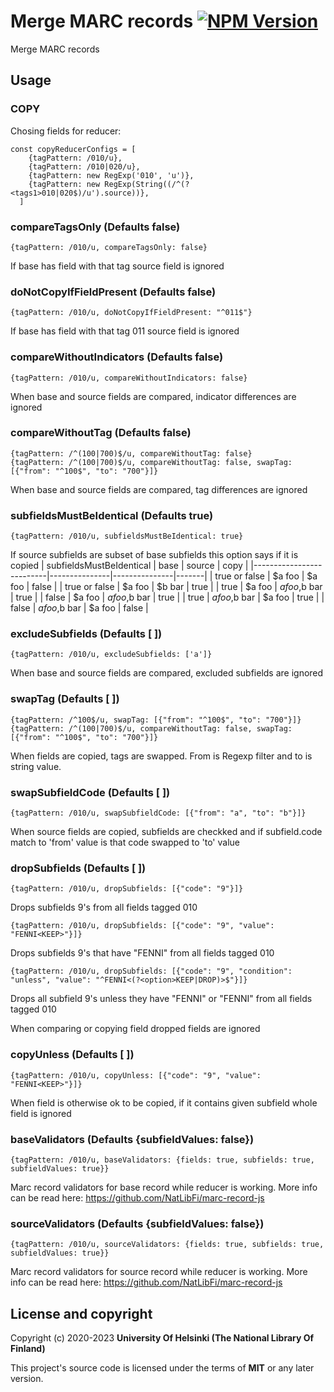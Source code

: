 # Merge MARC records [![NPM Version](https://img.shields.io/npm/v/@natlibfi/marc-record-merge.svg)](https://npmjs.org/package/@natlibfi/marc-record-merge)

Merge MARC records

## Usage
### COPY

Chosing fields for reducer:
```
const copyReducerConfigs = [
    {tagPattern: /010/u},
    {tagPattern: /010|020/u},
    {tagPattern: new RegExp('010', 'u')},
    {tagPattern: new RegExp(String((/^(?<tags1>010|020$)/u').source))},
  ]
```

### compareTagsOnly (Defaults false)
```
{tagPattern: /010/u, compareTagsOnly: false}
```

If base has field with that tag source field is ignored

### doNotCopyIfFieldPresent (Defaults false)
```
{tagPattern: /010/u, doNotCopyIfFieldPresent: "^011$"}
```

If base has field with that tag 011 source field is ignored

### compareWithoutIndicators (Defaults false)
```
{tagPattern: /010/u, compareWithoutIndicators: false}
```

When base and source fields are compared, indicator differences are ignored

### compareWithoutTag (Defaults false)
```
{tagPattern: /^(100|700)$/u, compareWithoutTag: false}
{tagPattern: /^(100|700)$/u, compareWithoutTag: false, swapTag: [{"from": "^100$", "to": "700"}]}
```

When base and source fields are compared, tag differences are ignored

### subfieldsMustBeIdentical (Defaults true)
```
{tagPattern: /010/u, subfieldsMustBeIdentical: true}
```

If source subfields are subset of base subfields this option says if it is copied
| subfieldsMustBeIdentical | base          | source        | copy  |
|--------------------------|---------------|---------------|-------|
| true or false            | $a foo        | $a foo        | false |
| true or false            | $a foo        | $b bar        | true  |
| true                     | $a foo        | $a foo,$b bar | true  |
| false                    | $a foo        | $a foo,$b bar | true  |
| true                     | $a foo,$b bar | $a foo        | true  |
| false                    | $a foo,$b bar | $a foo        | false |

### excludeSubfields (Defaults [ ])
```
{tagPattern: /010/u, excludeSubfields: ['a']}
```

When base and source fields are compared, excluded subfields are ignored

### swapTag (Defaults [ ])
```
{tagPattern: /^100$/u, swapTag: [{"from": "^100$", "to": "700"}]}
{tagPattern: /^(100|700)$/u, compareWithoutTag: false, swapTag: [{"from": "^100$", "to": "700"}]}
```

When fields are copied, tags are swapped. From is Regexp filter and to is string value.

### swapSubfieldCode (Defaults [ ])
```
{tagPattern: /010/u, swapSubfieldCode: [{"from": "a", "to": "b"}]}
```

When source fields are copied, subfields are checkked and if subfield.code match to 'from' value is that code swapped to 'to' value

### dropSubfields (Defaults [ ])
```
{tagPattern: /010/u, dropSubfields: [{"code": "9"}]}
```
Drops subfields 9's from all fields tagged 010

```
{tagPattern: /010/u, dropSubfields: [{"code": "9", "value": "FENNI<KEEP>"}]}
```
Drops subfields 9's that have "FENNI<KEEP>" from all fields tagged 010


```
{tagPattern: /010/u, dropSubfields: [{"code": "9", "condition": "unless", "value": "^FENNI<(?<option>KEEP|DROP)>$"}]}
```
Drops all subfield 9's unless they have "FENNI<KEEP>" or "FENNI<DROP>" from all fields tagged 010


When comparing or copying field dropped fields are ignored

### copyUnless (Defaults [ ])
```
{tagPattern: /010/u, copyUnless: [{"code": "9", "value": "FENNI<KEEP>"}]}
```

When field is otherwise ok to be copied, if it contains given subfield whole field is ignored

### baseValidators (Defaults {subfieldValues: false})
```
{tagPattern: /010/u, baseValidators: {fields: true, subfields: true, subfieldValues: true}}
```

Marc record validators for base record while reducer is working.
More info can be read here: https://github.com/NatLibFi/marc-record-js

### sourceValidators (Defaults {subfieldValues: false})
```
{tagPattern: /010/u, sourceValidators: {fields: true, subfields: true, subfieldValues: true}}
```

Marc record validators for source record while reducer is working.
More info can be read here: https://github.com/NatLibFi/marc-record-js

## License and copyright

Copyright (c) 2020-2023 **University Of Helsinki (The National Library Of Finland)**

This project's source code is licensed under the terms of **MIT** or any later version.
